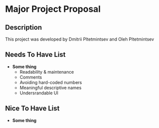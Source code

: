 # Major Project Proposal

## Description
This project was developed by Dmitrii Pltetmintsev and Oleh Pltetmintsev

## Needs To Have List
- **Some thing**
  - Readability & maintenance
  - Comments
  - Avoiding hard-coded numbers
  - Meaningful descriptive names
  - Undersrandable UI

## Nice To Have List
- **Some thing**